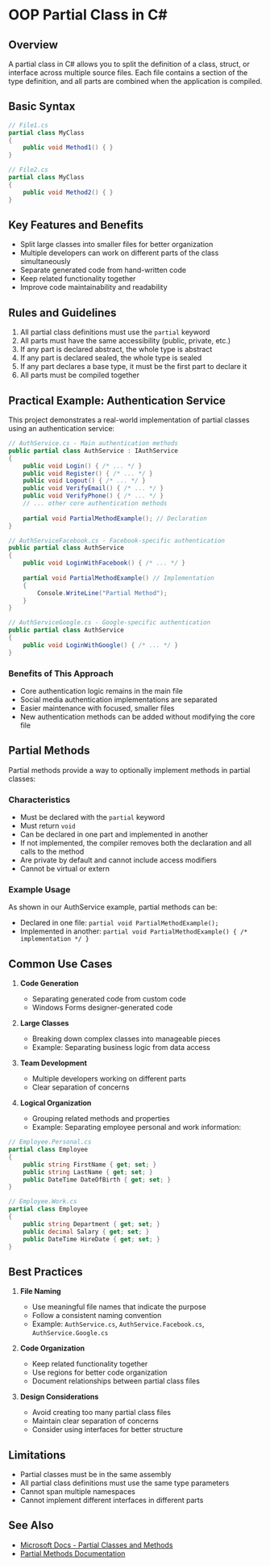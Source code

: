 ﻿# OOP Partial Class in C#

## Overview
A partial class in C# allows you to split the definition of a class, struct, or interface across multiple source files. Each file contains a section of the type definition, and all parts are combined when the application is compiled.

## Basic Syntax
```csharp
// File1.cs
partial class MyClass
{
    public void Method1() { }
}

// File2.cs
partial class MyClass
{
    public void Method2() { }
}
```

## Key Features and Benefits
- Split large classes into smaller files for better organization
- Multiple developers can work on different parts of the class simultaneously
- Separate generated code from hand-written code
- Keep related functionality together
- Improve code maintainability and readability

## Rules and Guidelines
1. All partial class definitions must use the `partial` keyword
2. All parts must have the same accessibility (public, private, etc.)
3. If any part is declared abstract, the whole type is abstract
4. If any part is declared sealed, the whole type is sealed
5. If any part declares a base type, it must be the first part to declare it
6. All parts must be compiled together

## Practical Example: Authentication Service
This project demonstrates a real-world implementation of partial classes using an authentication service:

```csharp
// AuthService.cs - Main authentication methods
public partial class AuthService : IAuthService
{
    public void Login() { /* ... */ }
    public void Register() { /* ... */ }
    public void Logout() { /* ... */ }
    public void VerifyEmail() { /* ... */ }
    public void VerifyPhone() { /* ... */ }
    // ... other core authentication methods
    
    partial void PartialMethodExample(); // Declaration
}

// AuthServiceFacebook.cs - Facebook-specific authentication
public partial class AuthService
{
    public void LoginWithFacebook() { /* ... */ }
    
    partial void PartialMethodExample() // Implementation
    {
        Console.WriteLine("Partial Method");
    }
}

// AuthServiceGoogle.cs - Google-specific authentication
public partial class AuthService
{
    public void LoginWithGoogle() { /* ... */ }
}
```

### Benefits of This Approach
- Core authentication logic remains in the main file
- Social media authentication implementations are separated
- Easier maintenance with focused, smaller files
- New authentication methods can be added without modifying the core file

## Partial Methods
Partial methods provide a way to optionally implement methods in partial classes:

### Characteristics
- Must be declared with the `partial` keyword
- Must return `void`
- Can be declared in one part and implemented in another
- If not implemented, the compiler removes both the declaration and all calls to the method
- Are private by default and cannot include access modifiers
- Cannot be virtual or extern

### Example Usage
As shown in our AuthService example, partial methods can be:
- Declared in one file: `partial void PartialMethodExample();`
- Implemented in another: `partial void PartialMethodExample() { /* implementation */ }`

## Common Use Cases
1. **Code Generation**
   - Separating generated code from custom code
   - Windows Forms designer-generated code

2. **Large Classes**
   - Breaking down complex classes into manageable pieces
   - Example: Separating business logic from data access

3. **Team Development**
   - Multiple developers working on different parts
   - Clear separation of concerns

4. **Logical Organization**
   - Grouping related methods and properties
   - Example: Separating employee personal and work information:

```csharp
// Employee.Personal.cs
partial class Employee
{
    public string FirstName { get; set; }
    public string LastName { get; set; }
    public DateTime DateOfBirth { get; set; }
}

// Employee.Work.cs
partial class Employee
{
    public string Department { get; set; }
    public decimal Salary { get; set; }
    public DateTime HireDate { get; set; }
}
```

## Best Practices
1. **File Naming**
   - Use meaningful file names that indicate the purpose
   - Follow a consistent naming convention
   - Example: `AuthService.cs`, `AuthService.Facebook.cs`, `AuthService.Google.cs`

2. **Code Organization**
   - Keep related functionality together
   - Use regions for better code organization
   - Document relationships between partial class files

3. **Design Considerations**
   - Avoid creating too many partial class files
   - Maintain clear separation of concerns
   - Consider using interfaces for better structure

## Limitations
- Partial classes must be in the same assembly
- All partial class definitions must use the same type parameters
- Cannot span multiple namespaces
- Cannot implement different interfaces in different parts

## See Also
- [Microsoft Docs - Partial Classes and Methods](https://docs.microsoft.com/en-us/dotnet/csharp/programming-guide/classes-and-structs/partial-classes-and-methods)
- [Partial Methods Documentation](https://docs.microsoft.com/en-us/dotnet/csharp/programming-guide/classes-and-structs/partial-classes-and-methods#partial-methods)